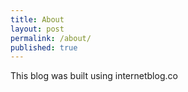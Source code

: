 ```yaml
---
title: About
layout: post
permalink: /about/
published: true
---
```


This blog was built using internetblog.co

